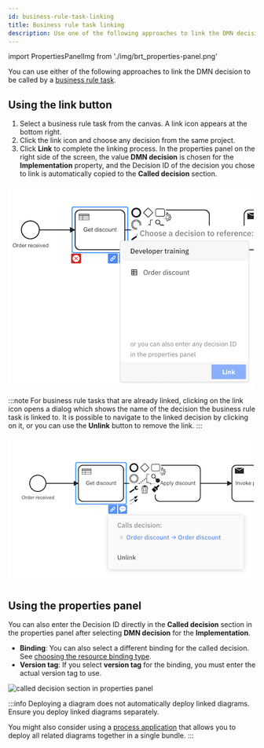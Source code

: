 ```yaml
---
id: business-rule-task-linking
title: Business rule task linking
description: Use one of the following approaches to link the DMN decision to be called by a business rule task.
---
```


import PropertiesPanelImg from './img/brt_properties-panel.png'

You can use either of the following approaches to link the DMN decision to be called by a [business rule task](/components/modeler/bpmn/business-rule-tasks/business-rule-tasks.md).

## Using the link button

1. Select a business rule task from the canvas. A link icon appears at the bottom right.
2. Click the link icon and choose any decision from the same project.
3. Click **Link** to complete the linking process. In the properties panel on the right side of the screen, the value **DMN decision** is chosen for the **Implementation** property, and the Decision ID of the decision you chose to link is automatically copied to the **Called decision** section.

![overlay](img/brt_overlay.png)

:::note
For business rule tasks that are already linked, clicking on the link icon opens a dialog which shows the name of the decision the business rule task is linked to. It is possible to navigate to the linked decision by clicking on it, or you can use the **Unlink** button to remove the link.
:::

![overlay](img/brt_linked.png)

## Using the properties panel

You can also enter the Decision ID directly in the **Called decision** section in the properties panel after selecting **DMN decision** for the **Implementation**.

- **Binding**: You can also select a different binding for the called decision. See [choosing the resource binding type](/components/best-practices/modeling/choosing-the-resource-binding-type.md).
- **Version tag**: If you select **version tag** for the binding, you must enter the actual version tag to use.

<p><img src={PropertiesPanelImg} alt="called decision section in properties panel" style={{width: 430}} /></p>

:::info
Deploying a diagram does not automatically deploy linked diagrams. Ensure you deploy linked diagrams separately.

You might also consider using a [process application](../process-applications/process-applications.md) that allows you to deploy all related
diagrams together in a single bundle.
:::
